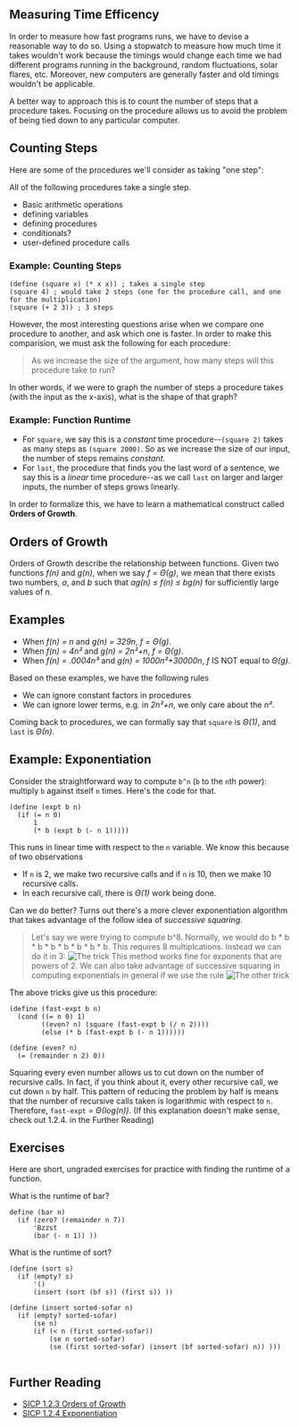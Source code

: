 ## Measuring Time Efficency
In order to measure how fast programs runs, we have to devise a reasonable way to do so. Using a stopwatch to measure how much time it takes wouldn't work because the timings would change each time we had different programs running in the background, random fluctuations, solar flares, etc. Moreover, new computers are generally faster and old timings wouldn't be applicable.

A better way to approach this is to count the number of steps that a procedure takes. Focusing on the procedure allows us to avoid the problem of being tied down to any particular computer.

## Counting Steps
Here are some of the procedures we'll consider as taking "one step":

All of the following procedures take a single step.

- Basic arithmetic operations
- defining variables
- defining procedures
- conditionals?
- user-defined procedure calls

### Example: Counting Steps

```
(define (square x) (* x x)) ; takes a single step
(square 4) ; would take 2 steps (one for the procedure call, and one for the multiplication)
(square (+ 2 3)) ; 3 steps
```

However, the most interesting questions arise when we compare one procedure to another, and ask which one is faster.
In order to make this comparision, we must ask the following for each procedure:

> As we increase the size of the argument, how many steps will this procedure take to run?

In other words, if we were to graph the number of steps a procedure takes (with the input as the x-axis), what is the shape of that graph?

### Example: Function Runtime

- For `square`, we say this is a *constant* time procedure--`(square 2)` takes as many steps as `(square 2000)`. So as we increase the size of our input, the number of steps remains *constant*.
- For `last`, the procedure that finds you the last word of a sentence, we say this is a *linear* time procedure--as we call `last` on larger and larger inputs, the number of steps grows linearly.

In order to formalize this, we have to learn a mathematical construct called **Orders of Growth**.

## Orders of Growth
Orders of Growth describe the relationship between functions. Given two functions *f(n)* and *g(n)*, when we say *f = Θ(g)*, we mean that there exists two numbers, *a*, and *b* such that
*ag(n) ≤ f(n) ≤ bg(n)* for sufficiently large values of *n*.

## Examples

- When *f(n) = n* and *g(n) = 329n*, *f = Θ(g)*.
- When *f(n) = 4n²* and *g(n) = 2n²+n*, *f = Θ(g)*.
- When *f(n) = .0004n³* and *g(n) = 1000n²+30000n*, *f* IS NOT equal to *Θ(g)*.

Based on these examples, we have the following rules

- We can ignore constant factors in procedures
- We can ignore lower terms, e.g. in *2n²+n*, we only care about the *n²*.

Coming back to procedures, we can formally say that `square` is *Θ(1)*, and `last` is *Θ(n)*.

## Example: Exponentiation
Consider the straightforward way to compute `b^n` (`b` to the `n`th power): multiply `b` against itself `n` times. Here's the code for that.

```
(define (expt b n)
  (if (= n 0)
      1
      (* b (expt b (- n 1)))))
```

This runs in linear time with respect to the `n` variable. We know this because of two observations

- If `n` is 2, we make two recursive calls and if `n` is 10, then we make 10 recursive calls.
- In each recursive call, there is *Θ(1)* work being done.

Can we do better? Turns out there's a more clever exponentiation algorithm that takes advantage of the follow idea of *successive squaring*.
> Let's say we were trying to compute b^8. Normally, we would do b \* b \* b \* b \* b \* b \* b \* b. This requires 8 multiplcations. Instead we can do it in 3:
> ![The trick](https://mitpress.mit.edu/sicp/full-text/book/ch1-Z-G-22.gif)
> This method works fine for exponents that are powers of 2. We can also take advantage of successive squaring in computing exponentials in general if we use the rule
> ![The other trick](https://mitpress.mit.edu/sicp/full-text/book/ch1-Z-G-23.gif)

The above tricks give us this procedure:

```
(define (fast-expt b n)
  (cond ((= n 0) 1)
        ((even? n) (square (fast-expt b (/ n 2))))
        (else (* b (fast-expt b (- n 1))))))

(define (even? n)
  (= (remainder n 2) 0))
```

Squaring every even number allows us to cut down on the number of recursive calls. In fact, if you think about it, every other recursive call, we cut down `n` by half. This pattern of reducing the problem by half is means that the number of recursive calls taken is logarithmic with respect to `n`. Therefore, `fast-expt` *= Θ(log(n))*. (If this explanation doesn't make sense, check out 1.2.4. in the Further Reading)

## Exercises
Here are short, ungraded exercises for practice with finding the runtime of a function.

<div class="mc">
What is the runtime of bar?

```
define (bar n)
  (if (zero? (remainder n 7))
      'Bzzst
      (bar (- n 1)) ))
```

<ans text="Θ(1)" explanation="No matter what n is, bar will make at most 6 recursive calls" correct></ans>
<ans text="Θ(n)" explanation="Hint: Think carefully about the number of Recursive Calls made between (bar 48) vs (bar 83)."></ans>
<ans text="Θ(n^2)" explanation="Way off. Consider writing out an example where n = 7, n = 13, etc."></ans>
</div>

<div class="mc">
What is the runtime of sort?

```
(define (sort s)
  (if (empty? s)
      '()
      (insert (sort (bf s)) (first s)) ))

(define (insert sorted-sofar n)
  (if (empty? sorted-sofar)
      (se n)
      (if (< n (first sorted-sofar))
          (se n sorted-sofar)
          (se (first sorted-sofar) (insert (bf sorted-sofar) n)) )))
 
```

<ans text="Θ(1)" explanation="Way off."></ans>
<ans text="Θ(n)" explanation="Hint: start with finding the runtime of insert"></ans>
<ans text="Θ(n^2)" explanation="Yes, insert is in Θ(n), and sort uses insert n times, so Θ(n^2) is the total runtime" correct></ans>
</div>

## Further Reading

- [SICP 1.2.3 Orders of Growth](https://mitpress.mit.edu/sicp/full-text/book/book-Z-H-4.html#%_toc_%_sec_1.2.3)
- [SICP 1.2.4 Exponentiation](https://mitpress.mit.edu/sicp/full-text/book/book-Z-H-4.html#%_toc_%_sec_1.2.4)
